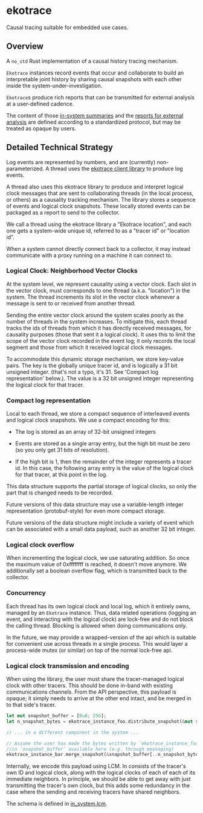 # ekotrace

Causal tracing suitable for embedded use cases.

## Overview

A `no_std` Rust implementation of a causal history tracing
mechanism.

`Ekotrace` instances record events that occur and collaborate
to build an interpretable joint history by sharing causal snapshots
with each other inside the system-under-investigation.

`Ekotrace`s produce rich reports that can be transmitted
for external analysis at a user-defined cadence.

The content of those [in-system summaries](../schemas/in_system.lcm)
and the [reports for external analysis](../schemas/log_reporting.lcm)
are defined according to a standardized protocol, but may be treated
as opaque by users.

## Detailed Technical Strategy

Log events are represented by numbers, and are (currently) non-parameterized.
A thread uses the [ekotrace client library](.) to produce log events.

A thread also uses this ekotrace library to produce and interpret logical clock messages
that are sent to collaborating threads (in the local process, or others) as a
causality tracking mechanism. The library stores a sequence of events and logical
clock snapshots. These locally stored events can be packaged as a report to send
to the collector.

We call a thread using the ekotrace library a "Ekotrace location", and each one gets a
system-wide unique id, referred to as a "tracer id" or "location id".

When a system cannot directly connect back to a collector, it may instead
communicate with a proxy running on a machine it can connect to.

### Logical Clock: Neighborhood Vector Clocks

At the system level, we represent causality using a vector clock. Each slot in the
vector clock, must corresponds to one thread (a.k.a. "location") in the system.
The thread increments its slot in the vector clock whenever a message is sent to or
received from another thread.

Sending the entire vector clock around the system scales poorly as the number of
threads in the system increases. To mitigate this, each thread tracks the ids of
threads from which it has directly received messages, for causality purposes (those
that sent it a logical clock). It uses this to limit the scope of the vector
clock recorded in the event log; it only records the local segment and those
from which it received logical clock messages.

To accommodate this dynamic storage mechanism, we store key-value pairs. The key
is the globally unique tracer id, and is logically a 31 bit unsigned integer.
(that's not a typo, it's 31. See 'Compact log representation' below.). The value
is a 32 bit unsigned integer representing the logical clock for that tracer.

### Compact log representation
Local to each thread, we store a compact sequence of interleaved events and
logical clock snapshots. We use a compact encoding for this:

- The log is stored as an array of 32-bit unsigned integers

- Events are stored as a single array entry, but the high bit must be zero (so
  you only get 31 bits of resolution).

- If the high bit is 1, then the remainder of the integer represents a tracer
  id. In this case, the following array entry is the value of the logical clock
  for that tracer, at this point in the log.

This data structure supports the partial storage of logical clocks, so only the
part that is changed needs to be recorded.

Future versions of this data structure may use a variable-length integer
representation (protobuf-style) for even more compact storage.

Future versions of the data structure might include a variety of
event which can be associated with a small data payload, such as
another 32 bit integer.

### Logical clock overflow
When incrementing the logical clock, we use saturating addition. So once the
maximum value of 0xffffffff is reached, it doesn't move anymore. We additionally
set a boolean overflow flag, which is transmitted back to the collector.

### Concurrency

Each thread has its own logical clock and local log, which it entirely owns,
managed by an `Ekotrace` instance.
Thus, data related operations (logging an event, and interacting with the
logical clock) are lock-free and do not block the calling thread. Blocking is
allowed when doing communications only.

In the future, we may provide a wrapped-version of the api which is suitable
for convenient use across threads in a single process. This would layer a
process-wide mutex (or similar) on top of the normal lock-free api.

### Logical clock transmission and encoding

When using the library, the user must share the tracer-managed logical clock
with other tracers. This should be done in-band with existing communications
channels. From the API perspective, this payload is opaque; it simply needs to
arrive at the other end intact, and be merged in to that side's tracer.

```rust
let mut snapshot_buffer = [0u8; 256];
let n_snapshot_bytes = ekotrace_instance_foo.distribute_snapshot(&mut snapshot_buffer)?;

// ... in a different component in the system ...

// Assume the user has made the bytes written by `ekotrace_instance_foo`
//in `snapshot_buffer` available here (e.g. through messaging)
ekotrace_instance_bar.merge_snapshot(&snapshot_buffer[..n_snapshot_bytes])?;
```

Internally, we encode this payload using LCM. In consists of the tracer's own ID
and logical clock, along with the logical clocks of each of each of its
immediate neighbors. In principle, we should be able to get away with just
transmitting the tracer's own clock, but this adds some redundancy in the case
where the sending and receiving tracers have shared neighbors.

The schema is defined in [in_system.lcm](../schemas/in_system.lcm).
